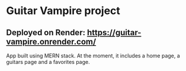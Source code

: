 # Guitar Vampire project

## Deployed on Render: https://guitar-vampire.onrender.com/

App built using MERN stack. At the moment, it includes a home page, a guitars page and a favorites page.